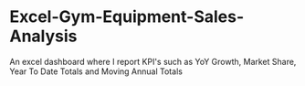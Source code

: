 # Excel-Gym-Equipment-Sales-Analysis
An excel dashboard where I report KPI's such as YoY Growth, Market Share, Year To Date Totals and Moving Annual Totals
